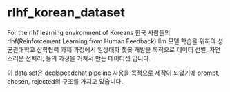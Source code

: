 # rlhf_korean_dataset
For the rlhf learning environment of Koreans
한국 사람들의 rlhf(Reinforcement Learning from Human Feedback) llm 모델 학습을 위하여
성균관대학교 산학협력 과제 과정에서 일상대화 챗봇 개발을 목적으로 
데이터 선별, 자연스러운 전처리, 등의 과정을 거쳐서 만든 데이터셋 입니다.

이 data set은 deelspeedchat pipeline 사용을 목적으로 제작이 되었기에
prompt, chosen, rejected의 구조를 가지고 있습니다.
